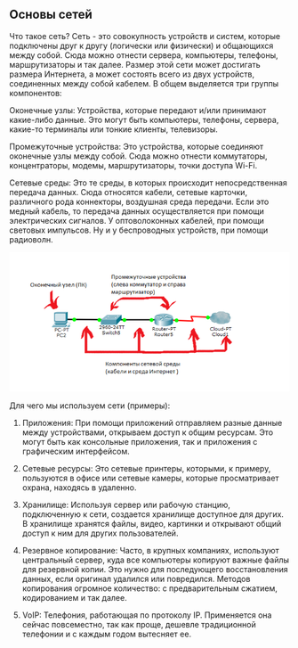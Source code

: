 ## Основы сетей

Что такое сеть? 
Сеть - это совокупность устройств и систем, которые подключены друг к другу (логически или физически) и общающихся между собой. 
Сюда можно отнести сервера, компьютеры, телефоны, маршрутизаторы и так далее. 
Размер этой сети может достигать размера Интернета, а может состоять всего из двух устройств, соединенных между собой кабелем. 
В общем выделяется три группы компонентов:

Оконечные узлы: Устройства, которые передают и/или принимают какие-либо данные. Это могут быть компьютеры, телефоны, сервера, какие-то терминалы или тонкие клиенты, телевизоры.

Промежуточные устройства: Это устройства, которые соединяют оконечные узлы между собой. Сюда можно отнести коммутаторы, концентраторы, модемы, маршрутизаторы, точки доступа Wi-Fi.

Сетевые среды: Это те среды, в которых происходит непосредственная передача данных. Сюда относятся кабели, сетевые карточки, различного рода коннекторы, воздушная среда передачи. Если это медный кабель, то передача данных осуществляется при помощи электрических сигналов. У оптоволоконных кабелей, при помощи световых импульсов. Ну и у беспроводных устройств, при помощи радиоволн.

![picture](dop_files/pic1.png)

Для чего мы используем сети (примеры):

1) Приложения: При помощи приложений отправляем разные данные между устройствами, открываем доступ к общим ресурсам. Это могут быть как консольные приложения, так и приложения с графическим интерфейсом.

2) Сетевые ресурсы: Это сетевые принтеры, которыми, к примеру, пользуются в офисе или сетевые камеры, которые просматривает охрана, находясь в удаленно.

3) Хранилище: Используя сервер или рабочую станцию, подключенную к сети, создается хранилище доступное для других. В хранилище хранятся файлы, видео, картинки и открывают общий доступ к ним для других пользователей. 

4) Резервное копирование: Часто, в крупных компаниях, используют центральный сервер, куда все компьютеры копируют важные файлы для резервной копии. Это нужно для последующего восстановления данных, если оригинал удалился или повредился. Методов копирования огромное количество: с предварительным сжатием, кодированием и так далее.

5) VoIP: Телефония, работающая по протоколу IP. Применяется она сейчас повсеместно, так как проще, дешевле традиционной телефонии и с каждым годом вытесняет ее.

